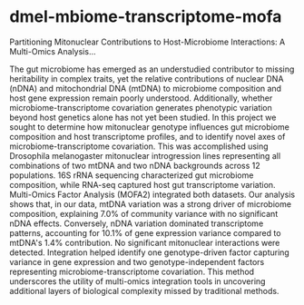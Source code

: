 # dmel-mbiome-transcriptome-mofa
Partitioning Mitonuclear Contributions to Host-Microbiome Interactions: A Multi-Omics Analysis...

The gut microbiome has emerged as an understudied contributor to missing heritability in complex traits, yet the relative contributions of nuclear DNA (nDNA) and mitochondrial DNA (mtDNA) to microbiome composition and host gene expression remain poorly understood. Additionally, whether microbiome-transcriptome covariation generates phenotypic variation beyond host genetics alone has not yet been studied. In this project we sought to determine how mitonuclear genotype influences gut microbiome composition and host transcriptome profiles, and to identify novel axes of microbiome-transcriptome covariation. This was accomplished using Drosophila melanogaster mitonuclear introgression lines representing all combinations of two mtDNA and two nDNA backgrounds across 12 populations. 16S rRNA sequencing characterized gut microbiome composition, while RNA-seq captured host gut transcriptome variation. Multi-Omics Factor Analysis (MOFA2) integrated both datasets. Our analysis shows that, in our data, mtDNA variation was a strong driver of microbiome composition, explaining 7.0% of community variance with no significant nDNA effects. Conversely, nDNA variation dominated transcriptome patterns, accounting for 10.1% of gene expression variance compared to mtDNA's 1.4% contribution. No significant mitonuclear interactions were detected. Integration helped identify one genotype-driven factor capturing variance in gene expression and two genotype-independent factors representing microbiome-transcriptome covariation. This method underscores the utility of multi-omics integration tools in uncovering additional layers of biological complexity missed by traditional methods.
